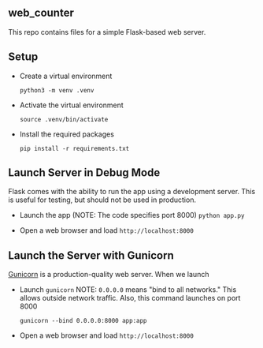 
## web_counter

This repo contains files for a simple Flask-based web server.

## Setup

* Create a virtual environment

    `python3 -m venv .venv`

* Activate the virtual environment

    `source .venv/bin/activate`

* Install the required packages

    `pip install -r requirements.txt`



## Launch Server in Debug Mode

Flask comes with the ability to run the app using a development server.  This is useful
for testing, but should not be used in production.


* Launch the app (NOTE: The code specifies port 8000) 
    `python app.py`

* Open a web browser and load `http://localhost:8000` 


## Launch the Server with Gunicorn

[Gunicorn](https://gunicorn.org/) is a production-quality web server.  When we launch


* Launch `gunicorn`  NOTE: `0.0.0.0` means "bind to all networks."  This allows outside network traffic.  Also, this command launches on port 8000

    `gunicorn --bind 0.0.0.0:8000 app:app`
* Open a web browser and load `http://localhost:8000` 

